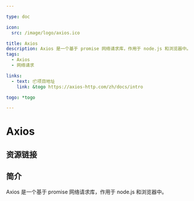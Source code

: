```yaml
---

type: doc

icon:
  src: /image/logo/axios.ico

title: Axios
description: Axios 是一个基于 promise 网络请求库，作用于 node.js 和浏览器中。
tags:
  - Axios
  - 网络请求

links:
  - text: 📦项目地址
    link: &togo https://axios-http.com/zh/docs/intro

togo: *togo

---
```


<ShowLogo />

# Axios

<ShowTags />

<ShowBreadcrumb />

## 资源链接

<ShowLinks />

## 简介

Axios 是一个基于 promise 网络请求库，作用于 node.js 和浏览器中。

